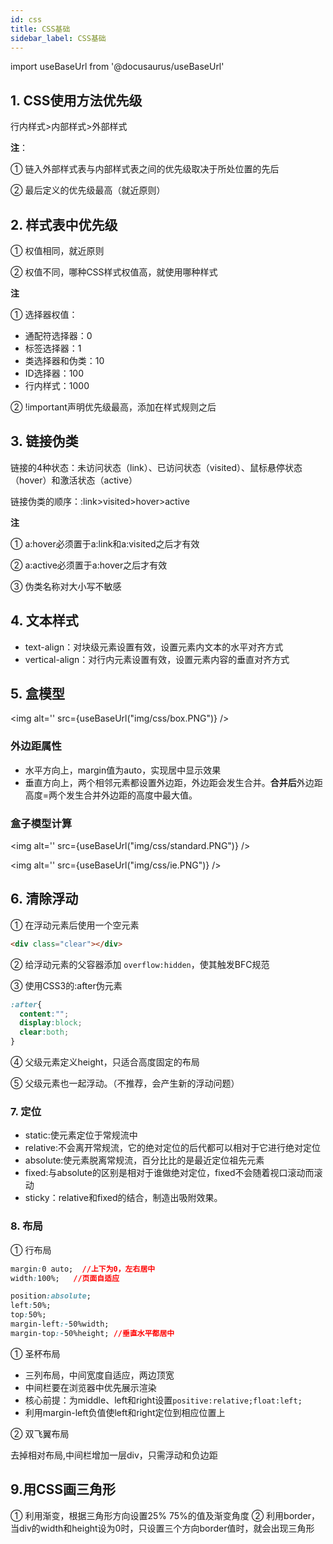 ```yaml
---
id: css
title: CSS基础
sidebar_label: CSS基础
---
```

import useBaseUrl from '@docusaurus/useBaseUrl'

## 1. CSS使用方法优先级

行内样式>内部样式>外部样式

**注**：

① 链入外部样式表与内部样式表之间的优先级取决于所处位置的先后

② 最后定义的优先级最高（就近原则）

## 2. 样式表中优先级
① 权值相同，就近原则

② 权值不同，哪种CSS样式权值高，就使用哪种样式

**注**

① 选择器权值：
- 通配符选择器：0
- 标签选择器：1
- 类选择器和伪类：10
- ID选择器：100
- 行内样式：1000

② !important声明优先级最高，添加在样式规则之后

## 3. 链接伪类
链接的4种状态：未访问状态（link）、已访问状态（visited）、鼠标悬停状态（hover）和激活状态（active）

链接伪类的顺序：:link>visited>hover>active

**注**

① a:hover必须置于a:link和a:visited之后才有效

② a:active必须置于a:hover之后才有效

③ 伪类名称对大小写不敏感

## 4. 文本样式
- text-align：对块级元素设置有效，设置元素内文本的水平对齐方式
- vertical-align：对行内元素设置有效，设置元素内容的垂直对齐方式

## 5. 盒模型
<img alt='' src={useBaseUrl("img/css/box.PNG")} />

### 外边距属性
- 水平方向上，margin值为auto，实现居中显示效果
- 垂直方向上，两个相邻元素都设置外边距，外边距会发生合并。**合并后**外边距高度=两个发生合并外边距的高度中最大值。

### 盒子模型计算
<img alt='' src={useBaseUrl("img/css/standard.PNG")} />

<img alt='' src={useBaseUrl("img/css/ie.PNG")} />

## 6. 清除浮动
① 在浮动元素后使用一个空元素
```html
<div class="clear"></div>
```
② 给浮动元素的父容器添加 ```overflow:hidden```，使其触发BFC规范

③ 使用CSS3的:after伪元素

```css
:after{
  content:"";
  display:block;
  clear:both;
}
```
④ 父级元素定义height，只适合高度固定的布局

⑤ 父级元素也一起浮动。（不推荐，会产生新的浮动问题）

### 7. 定位
- static:使元素定位于常规流中
- relative:不会离开常规流，它的绝对定位的后代都可以相对于它进行绝对定位
- absolute:使元素脱离常规流，百分比比的是最近定位祖先元素
- fixed:与absolute的区别是相对于谁做绝对定位，fixed不会随着视口滚动而滚动
- sticky：relative和fixed的结合，制造出吸附效果。

### 8. 布局

① 行布局
```css
margin:0 auto;  //上下为0，左右居中
width:100%;   //页面自适应
```

```css
position:absolute;
left:50%;
top:50%;
margin-left:-50%width;
margin-top:-50%height; //垂直水平都居中

```

① 圣杯布局
- 三列布局，中间宽度自适应，两边顶宽
- 中间栏要在浏览器中优先展示渲染
- 核心前提：为middle、left和right设置```positive:relative;float:left;```
- 利用margin-left负值使left和right定位到相应位置上

② 双飞翼布局

去掉相对布局,中间栏增加一层div，只需浮动和负边距

## 9.用CSS画三角形
① 利用渐变，根据三角形方向设置25% 75%的值及渐变角度
② 利用border，当div的width和height设为0时，只设置三个方向border值时，就会出现三角形